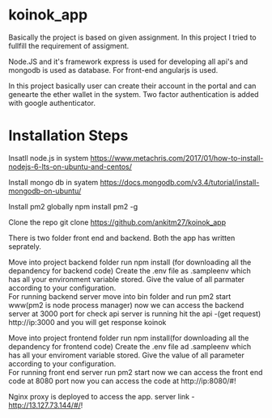 # koinok_app

Basically the project is based on given assignment. In this project I tried to fullfill the requirement of assigment.

Node.JS and it's framework express is used for developing all api's and mongodb is used as database. For front-end angularjs is used.

In this project basically user can create their account in the portal and can genearte the ether wallet in the system. 
Two factor authentication is added with google authenticator. 

# Installation Steps
Insatll node.js in system 
https://www.metachris.com/2017/01/how-to-install-nodejs-6-lts-on-ubuntu-and-centos/

Install mongo db in syatem
https://docs.mongodb.com/v3.4/tutorial/install-mongodb-on-ubuntu/

Install pm2 globally 
npm install pm2 -g

Clone the repo 
git clone https://github.com/ankitm27/koinok_app

There is two folder front end and backend. Both the app has written seprately.

Move into project backend folder 
run npm install (for downloading all the depandency for backend code)
Create the .env file as .sampleenv which has all your environment variable stored. Give the value of all parmater 
according to your configuration.      
For running backend server move into bin folder and run pm2 start www(pm2 is node process manager)
now we can access the backend server at 3000 port
for check api server is running hit the api -(get request) http://ip:3000 and you will get response koinok

Move into project frontend folder 
run npm install(for downloading all the depandency for frontend code)
Create the .env file ad .sampleenv which has all your enviroment variable stored. Give the value of all parameter according 
to your configuration.   
For running front end server run pm2 start
now we can access the front end code at 8080 port
now you can access the code at http://ip:8080/#!

Nginx proxy is deployed to access the app.
server link - http://13.127.73.144/#/!







